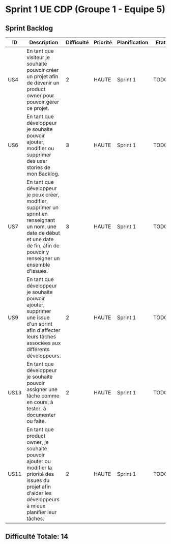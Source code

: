 # Sprint 1 UE CDP (Groupe 1 - Equipe 5)

## Sprint Backlog

| ID  	|   Description	                                                                                                                                                        |   Difficulté	|   Priorité	|  Planification |  Etat 	|
|-------|-----------------------------------------------------------------------------------------------------------------------------------------------------------------------|---------------|---------------|----------------|----------|
|   US4	|  En tant que visiteur je souhaite pouvoir créer un projet afin de devenir un product owner pour pouvoir gérer ce projet. 	             |       2    	|   HAUTE	   	|   	Sprint 1         |	TODO	|	
|   US6	|  En tant que développeur je souhaite pouvoir ajouter, modifier ou supprimer des user stories de mon Backlog. 	                                                                                    |       3    	|   HAUTE	   	|       Sprint 1         |	TODO	|
|   US7  |  En tant que développeur je peux créer, modifier, supprimer un sprint en renseignant un nom, une date de début et une date de fin, afin de pouvoir y renseigner un ensemble d'issues.                                                            	|   	3       |   HAUTE	   	|   	 Sprint 1        |	TODO	|
|   US9	|  En tant que développeur je souhaite pouvoir ajouter, supprimer une issue d'un sprint afin d'affecter leurs tâches associées aux différents développeurs.                   |       2      |   HAUTE	   	  |   	  Sprint 1         |	TODO	|	
|   US13	|  En tant que développeur je souhaite pouvoir assigner une tâche comme en cours, à tester, à documenter  ou faite.                                                                                         	|        2   	|   HAUTE	   	|   Sprint 1	         |	TODO	|
| US11 | En tant que product owner, je souhaite pouvoir ajouter ou modifier la priorité des issues du projet afin d'aider les développeurs à mieux planifier leur tâches.  | 2| HAUTE |  Sprint 1 | TODO |

## Difficulté Totale: 14